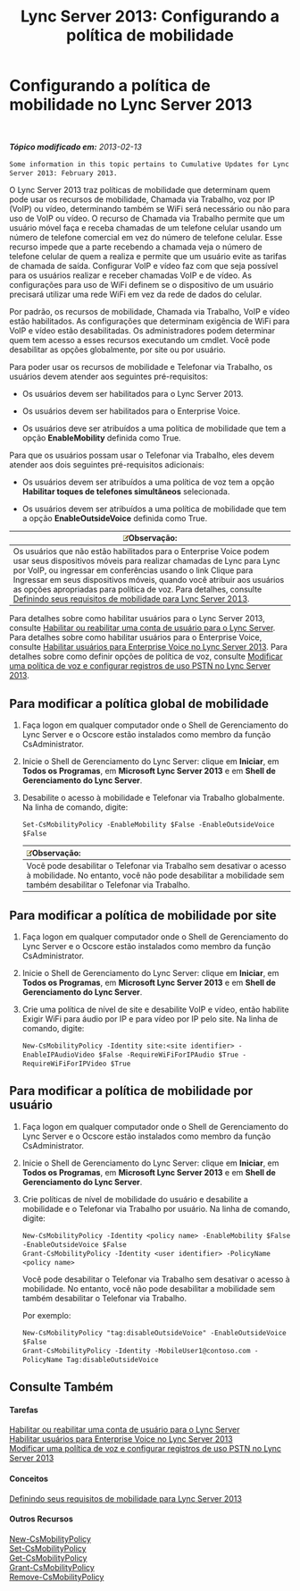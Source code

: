 ﻿---
title: 'Lync Server 2013: Configurando a política de mobilidade'
TOCTitle: Configurando a política de mobilidade
ms:assetid: 595536e0-9bb3-49a3-8d13-1a77351ebc62
ms:mtpsurl: https://technet.microsoft.com/pt-br/library/Hh690018(v=OCS.15)
ms:contentKeyID: 49306796
ms.date: 05/19/2016
mtps_version: v=OCS.15
ms.translationtype: HT
---

# Configurando a política de mobilidade no Lync Server 2013

 

_**Tópico modificado em:** 2013-02-13_

    Some information in this topic pertains to Cumulative Updates for Lync Server 2013: February 2013.

O Lync Server 2013 traz políticas de mobilidade que determinam quem pode usar os recursos de mobilidade, Chamada via Trabalho, voz por IP (VoIP) ou vídeo, determinando também se WiFi será necessário ou não para uso de VoIP ou vídeo. O recurso de Chamada via Trabalho permite que um usuário móvel faça e receba chamadas de um telefone celular usando um número de telefone comercial em vez do número de telefone celular. Esse recurso impede que a parte recebendo a chamada veja o número de telefone celular de quem a realiza e permite que um usuário evite as tarifas de chamada de saída. Configurar VoIP e vídeo faz com que seja possível para os usuários realizar e receber chamadas VoIP e de vídeo. As configurações para uso de WiFi definem se o dispositivo de um usuário precisará utilizar uma rede WiFi em vez da rede de dados do celular.

Por padrão, os recursos de mobilidade, Chamada via Trabalho, VoIP e vídeo estão habilitados. As configurações que determinam exigência de WiFi para VoIP e vídeo estão desabilitadas. Os administradores podem determinar quem tem acesso a esses recursos executando um cmdlet. Você pode desabilitar as opções globalmente, por site ou por usuário.

Para poder usar os recursos de mobilidade e Telefonar via Trabalho, os usuários devem atender aos seguintes pré-requisitos:

  - Os usuários devem ser habilitados para o Lync Server 2013.

  - Os usuários devem ser habilitados para o Enterprise Voice.

  - Os usuários deve ser atribuídos a uma política de mobilidade que tem a opção **EnableMobility** definida como True.

Para que os usuários possam usar o Telefonar via Trabalho, eles devem atender aos dois seguintes pré-requisitos adicionais:

  - Os usuários devem ser atribuídos a uma política de voz tem a opção **Habilitar toques de telefones simultâneos** selecionada.

  - Os usuários devem ser atribuídos a uma política de mobilidade que tem a opção **EnableOutsideVoice** definida como True.

<table>
<thead>
<tr class="header">
<th><img src="images/Gg425756.note(OCS.15).gif" title="note" alt="note" />Observação:</th>
</tr>
</thead>
<tbody>
<tr class="odd">
<td>Os usuários que não estão habilitados para o Enterprise Voice podem usar seus dispositivos móveis para realizar chamadas de Lync para Lync por VoIP, ou ingressar em conferências usando o link Clique para Ingressar em seus dispositivos móveis, quando você atribuir aos usuários as opções apropriadas para política de voz. Para detalhes, consulte <a href="lync-server-2013-defining-your-mobility-requirements.md">Definindo seus requisitos de mobilidade para Lync Server 2013</a>.</td>
</tr>
</tbody>
</table>


Para detalhes sobre como habilitar usuários para o Lync Server 2013, consulte [Habilitar ou reabilitar uma conta de usuário para o Lync Server](lync-server-2013-disable-or-re-enable-user-account-for-lync-server.md). Para detalhes sobre como habilitar usuários para o Enterprise Voice, consulte [Habilitar usuários para Enterprise Voice no Lync Server 2013](lync-server-2013-enable-users-for-enterprise-voice.md). Para detalhes sobre como definir opções de política de voz, consulte [Modificar uma política de voz e configurar registros de uso PSTN no Lync Server 2013](lync-server-2013-modify-a-voice-policy-and-configure-pstn-usage-records.md).

## Para modificar a política global de mobilidade

1.  Faça logon em qualquer computador onde o Shell de Gerenciamento do Lync Server e o Ocscore estão instalados como membro da função CsAdministrator.

2.  Inicie o Shell de Gerenciamento do Lync Server: clique em **Iniciar**, em **Todos os Programas**, em **Microsoft Lync Server 2013** e em **Shell de Gerenciamento do Lync Server**.

3.  Desabilite o acesso à mobilidade e Telefonar via Trabalho globalmente. Na linha de comando, digite:
    
        Set-CsMobilityPolicy -EnableMobility $False -EnableOutsideVoice $False
    
    <table>
    <thead>
    <tr class="header">
    <th><img src="images/Gg425756.note(OCS.15).gif" title="note" alt="note" />Observação:</th>
    </tr>
    </thead>
    <tbody>
    <tr class="odd">
    <td>Você pode desabilitar o Telefonar via Trabalho sem desativar o acesso à mobilidade. No entanto, você não pode desabilitar a mobilidade sem também desabilitar o Telefonar via Trabalho.</td>
    </tr>
    </tbody>
    </table>


## Para modificar a política de mobilidade por site

1.  Faça logon em qualquer computador onde o Shell de Gerenciamento do Lync Server e o Ocscore estão instalados como membro da função CsAdministrator.

2.  Inicie o Shell de Gerenciamento do Lync Server: clique em **Iniciar**, em **Todos os Programas**, em **Microsoft Lync Server 2013** e em **Shell de Gerenciamento do Lync Server**.

3.  Crie uma política de nível de site e desabilite VoIP e vídeo, então habilite Exigir WiFi para áudio por IP e para vídeo por IP pelo site. Na linha de comando, digite:
    
        New-CsMobilityPolicy -Identity site:<site identifier> -EnableIPAudioVideo $False -RequireWiFiForIPAudio $True -RequireWiFiForIPVideo $True

## Para modificar a política de mobilidade por usuário

1.  Faça logon em qualquer computador onde o Shell de Gerenciamento do Lync Server e o Ocscore estão instalados como membro da função CsAdministrator.

2.  Inicie o Shell de Gerenciamento do Lync Server: clique em **Iniciar**, em **Todos os Programas**, em **Microsoft Lync Server 2013** e em **Shell de Gerenciamento do Lync Server**.

3.  Crie políticas de nível de mobilidade do usuário e desabilite a mobilidade e o Telefonar via Trabalho por usuário. Na linha de comando, digite:
    
        New-CsMobilityPolicy -Identity <policy name> -EnableMobility $False -EnableOutsideVoice $False
        Grant-CsMobilityPolicy -Identity <user identifier> -PolicyName <policy name>
    
    Você pode desabilitar o Telefonar via Trabalho sem desativar o acesso à mobilidade. No entanto, você não pode desabilitar a mobilidade sem também desabilitar o Telefonar via Trabalho.
    
    Por exemplo:
    
        New-CsMobilityPolicy "tag:disableOutsideVoice" -EnableOutsideVoice $False
        Grant-CsMobilityPolicy -Identity -MobileUser1@contoso.com -PolicyName Tag:disableOutsideVoice

## Consulte Também

#### Tarefas

[Habilitar ou reabilitar uma conta de usuário para o Lync Server](lync-server-2013-disable-or-re-enable-user-account-for-lync-server.md)  
[Habilitar usuários para Enterprise Voice no Lync Server 2013](lync-server-2013-enable-users-for-enterprise-voice.md)  
[Modificar uma política de voz e configurar registros de uso PSTN no Lync Server 2013](lync-server-2013-modify-a-voice-policy-and-configure-pstn-usage-records.md)  

#### Conceitos

[Definindo seus requisitos de mobilidade para Lync Server 2013](lync-server-2013-defining-your-mobility-requirements.md)  

#### Outros Recursos

[New-CsMobilityPolicy](new-csmobilitypolicy.md)  
[Set-CsMobilityPolicy](set-csmobilitypolicy.md)  
[Get-CsMobilityPolicy](get-csmobilitypolicy.md)  
[Grant-CsMobilityPolicy](grant-csmobilitypolicy.md)  
[Remove-CsMobilityPolicy](remove-csmobilitypolicy.md)

